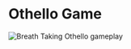 # Othello Game

![Breath Taking Othello gameplay](https://cdn.discordapp.com/attachments/809914059981586462/1007710948779380788/unknown.png)
